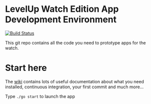 # LevelUp Watch Edition App Development Environment

[![Build Status](https://circleci.com/gh/twlevelup/mel-2019-sem2-dragons.svg?style=svg)](https://circleci.com/gh/twlevelup/mel-2019-sem2-dragons)

This git repo contains all the code you need to prototype apps for the watch.

# Start here

The [wiki](https://github.com/twlevelup/watch_edition/wiki) contains lots of useful documentation about what you need installed, continuous integration, your first commit and much more...

Type ``./go start`` to launch the app
